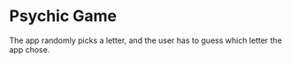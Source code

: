 <h1>Psychic Game</h1>

The app randomly picks a letter, and the user has to guess which letter the app chose.
